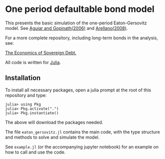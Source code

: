 # One period defaultable bond model 

This presents the basic simulation of the one-period Eaton-Gersovitz model. See 
[Aguiar and Gopinath(2006)](https://linkinghub.elsevier.com/retrieve/pii/S0022199605000644) and 
[Arellano(2008)](https://www.aeaweb.org/articles?id=10.1257/aer.98.3.690).

For a more complete repository, including long-term bonds in the analysis, see: 

[The Economics of Sovereign Debt.](https://github.com/markaguiar/TheEconomicsofSovereignDebt)

All code is written for [Julia](https://julialang.org/).


## Installation

To install all necessary packages, open a julia prompt at the root of this repository and type:

    julia> using Pkg 
    julia> Pkg.activate(".")
    julia> Pkg.instantiate()

The above will download the packages needed.

The file `eaton_gersovitz.jl` contains the main code, with the type structure and methods to solve 
and simulate the model. 

See `example.jl` (or the accompanying jupyter notebook) for an example on how to call and use the code. 

